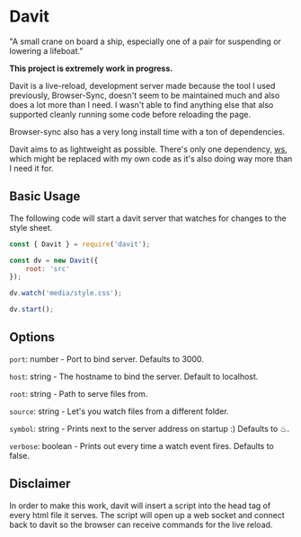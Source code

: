 # Davit

"A small crane on board a ship, especially one of a pair for suspending or lowering a lifeboat."

**This project is extremely work in progress.**

Davit is a live-reload, development server made because the tool I used previously, Browser-Sync, doesn't seem to be maintained much and also does a lot more than I need.  I wasn't able to find anything else that also supported cleanly running some code before reloading the page.

Browser-sync also has a very long install time with a ton of dependencies.

Davit aims to as lightweight as possible.  There's only one dependency, [ws](https://www.npmjs.com/package/ws), which might be replaced with my own code as it's also doing way more than I need it for.

## Basic Usage

The following code will start a davit server that watches for changes to the style sheet.

```JavaScript
const { Davit } = require('davit');

const dv = new Davit({
	root: 'src'
});

dv.watch('media/style.css');

dv.start();
```

## Options

`port`: number - Port to bind server.  Defaults to 3000.

`host`: string - The hostname to bind the server.  Default to localhost.

`root`: string - Path to serve files from.

`source`: string - Let's you watch files from a different folder.

`symbol`: string - Prints next to the server address on startup :)  Defaults to ♨.

`verbose`: boolean - Prints out every time a watch event fires.  Defaults to false.

## Disclaimer
In order to make this work, davit will insert a script into the head tag of every html file it serves.  The script will open up a web socket and connect back to davit so the browser can receive commands for the live reload.